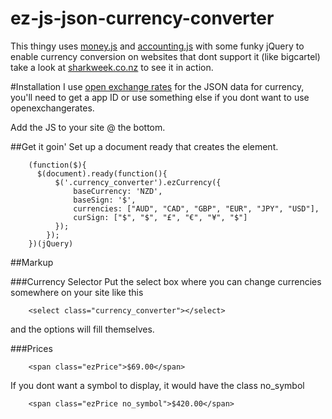 # ez-js-json-currency-converter
This thingy uses [money.js](https://github.com/openexchangerates/money.js/) and [accounting.js](https://github.com/openexchangerates/accounting.js) with some funky jQuery to enable currency conversion on websites that dont support it (like bigcartel) take a look at [sharkweek.co.nz](http://sharkweek.co.nz) to see it in action.

#Installation
I use [open exchange rates](https://openexchangerates.org/) for the JSON data for currency, you'll need to get a app ID or use something else if you dont want to use openexchangerates.

Add the JS to your site @ the bottom.

##Get it goin'
Set up a document ready that creates the element.

        (function($){    
          $(document).ready(function(){
              $('.currency_converter').ezCurrency({
                  baseCurrency: 'NZD',
                  baseSign: '$',
                  currencies: ["AUD", "CAD", "GBP", "EUR", "JPY", "USD"],
                  curSign: ["$", "$", "£", "€", "¥", "$"]
              });
            });
        })(jQuery)


##Markup

###Currency Selector
Put the select box where you can change currencies somewhere on your site like this

        <select class="currency_converter"></select>
        
and the options will fill themselves.

###Prices 

        <span class="ezPrice">$69.00</span>
        
If you dont want a symbol to display, it would have the class no_symbol

        <span class="ezPrice no_symbol">$420.00</span>
